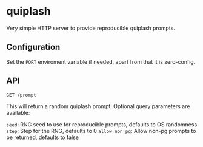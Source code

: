 # quiplash

Very simple HTTP server to provide reproducible quiplash prompts.

## Configuration

Set the `PORT` enviroment variable if needed, apart from that it is zero-config.

## API

`GET /prompt`

This will return a random quiplash prompt. Optional query parameters are available:

`seed`: RNG seed to use for reproducible prompts, defaults to OS randomness
`step`: Step for the RNG, defaults to 0
`allow_non_pg`: Allow non-pg prompts to be returned, defaults to false
